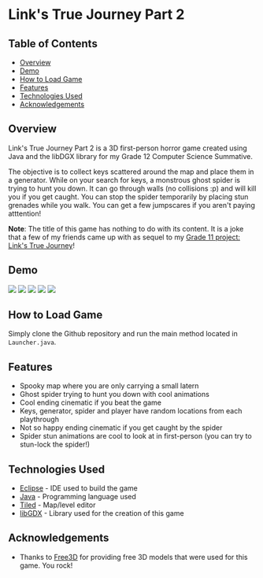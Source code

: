 # Link's True Journey Part 2

## Table of Contents

- [Overview](#Overview)
- [Demo](#Demo)
- [How to Load Game](#how-to-load-game)
- [Features](#Features)
- [Technologies Used](#technologies-used)
- [Acknowledgements](#acknowledgements)

## Overview

Link's True Journey Part 2 is a 3D first-person horror game created using Java and the libDGX library for my Grade 12 Computer Science Summative. 

The objective is to collect keys scattered around the map and place them in a generator. While on your search for keys, a monstrous ghost spider is trying to hunt you down. It can go through walls (no collisions :p) and will kill you if you get caught. You can stop the spider temporarily by placing stun grenades while you walk. You can get a few jumpscares if you aren't paying atttention! 

**Note**: The title of this game has nothing to do with its content. It is a joke that a few of my friends came up with as sequel to my [Grade 11 project: Link's True Journey](https://github.com/thanusiv/Link-s-True-Journey)!

## Demo

<img src="gifs/gif_1.gif?raw=true"/> <img src="gifs/gif_2.gif?raw=true"/> <img src="gifs/gif_3.gif?raw=true"/>
<img src="gifs/gif_5.gif?raw=true"/> <img src="gifs/gif_6.gif?raw=true"/>

## How to Load Game

Simply clone the Github repository and run the main method located in `Launcher.java`.

## Features

- Spooky map where you are only carrying a small latern
- Ghost spider trying to hunt you down with cool animations
- Cool ending cinematic if you beat the game
- Keys, generator, spider and player have random locations from each playthrough
- Not so happy ending cinematic if you get caught by the spider
- Spider stun animations are cool to look at in first-person (you can try to stun-lock the spider!)

## Technologies Used

- [Eclipse](https://www.eclipse.org/) - IDE used to build the game
- [Java](https://www.java.com/en/download/) - Programming language used
- [Tiled](https://www.mapeditor.org/) - Map/level editor
- [libGDX](https://libgdx.badlogicgames.com/) - Library used for the creation of this game

## Acknowledgements

- Thanks to [Free3D](https://free3d.com/) for providing free 3D models that were used for this game. You rock!

